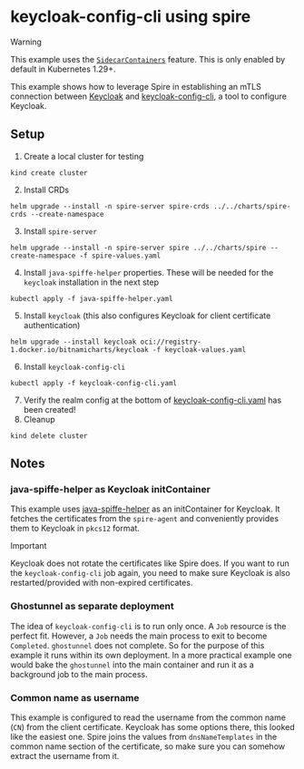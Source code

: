 # keycloak-config-cli using spire

> [!WARNING]
> This example uses
> the [`SidecarContainers`](https://kubernetes.io/docs/concepts/workloads/pods/sidecar-containers/#enabling-sidecar-containers)
> feature. This is only enabled by default in Kubernetes 1.29+.

This example shows how to leverage Spire in establishing an mTLS connection
between [Keycloak](https://www.keycloak.org/) and [keycloak-config-cli](https://github.com/adorsys/keycloak-config-cli),
a tool to configure Keycloak.

## Setup

1. Create a local cluster for testing

```shell
kind create cluster
```

2. Install CRDs

```shell
helm upgrade --install -n spire-server spire-crds ../../charts/spire-crds --create-namespace
```

3. Install `spire-server`

```shell
helm upgrade --install -n spire-server spire ../../charts/spire --create-namespace -f spire-values.yaml
```

4. Install `java-spiffe-helper` properties. These will be needed for the `keycloak` installation in the next step

```shell
kubectl apply -f java-spiffe-helper.yaml
```

5. Install `keycloak` (this also configures Keycloak for client certificate authentication)

```shell
helm upgrade --install keycloak oci://registry-1.docker.io/bitnamicharts/keycloak -f keycloak-values.yaml
```

6. Install `keycloak-config-cli`

```shell
kubectl apply -f keycloak-config-cli.yaml
```

7. Verify the realm config at the bottom of [keycloak-config-cli.yaml](./keycloak-config-cli.yaml) has been created!
8. Cleanup

```shell
kind delete cluster
```

## Notes

### java-spiffe-helper as Keycloak initContainer

This example uses [java-spiffe-helper](https://github.com/spiffe/java-spiffe/tree/main/java-spiffe-helper) as an
initContainer for Keycloak. It fetches the certificates from the `spire-agent` and conveniently provides them to
Keycloak in `pkcs12` format.

> [!IMPORTANT]
> Keycloak does not rotate the certificates like Spire does. If you want to run the `keycloak-config-cli`
> job again, you need to make sure Keycloak is also restarted/provided with non-expired certificates.

### Ghostunnel as separate deployment

The idea of `keycloak-config-cli` is to run only once. A `Job` resource is the perfect fit. However, a `Job` needs the
main process to exit to become `Completed`. `ghostunnel` does not complete. So for the purpose of this example it runs
within its own deployment. In a more practical example one would bake the `ghostunnel` into the main container and run
it as a background job to the main process.

### Common name as username

This example is configured to read the username from the common name (`CN`) from the client certificate. Keycloak has
some options there, this looked like the easiest one. Spire joins the values from `dnsNameTemplates` in the
common name section of the certificate, so make sure you can somehow extract the username from it.
